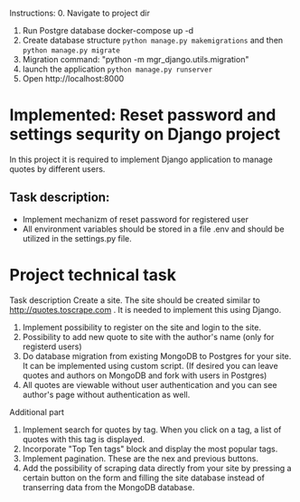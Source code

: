 Instructions: 0. Navigate to project dir

1. Run Postgre database docker-compose up -d
2. Create database structure `python manage.py makemigrations` and then `python manage.py migrate`
3. Migration command: "python -m mgr_django.utils.migration"
4. launch the application `python manage.py runserver`
5. Open http://localhost:8000

# Implemented: Reset password and settings sequrity on Django project

In this project it is required to implement Django application to manage quotes by different users.

## Task description:

- Implement mechanizm of reset password for registered user
- All environment variables should be stored in a file .env and should be utilized in the settings.py file.

# Project technical task

Task description
Create a site. The site should be created similar to http://quotes.toscrape.com .
It is needed to implement this using Django.

1. Implement possibility to register on the site and login to the site.
2. Possibility to add new quote to site with the author's name (only for registerd users)
3. Do database migration from existing MongoDB to Postgres for your site. It can be implemented using custom script. (If desired you can leave quotes and authors on MongoDB and fork with users in Postgres)
4. All quotes are viewable without user authentication and you can see author's page without authentication as well.

Additional part

1. Implement search for quotes by tag. When you click on a tag, a list of quotes with this tag is displayed.
2. Incorporate "Top Ten tags" block and display the most popular tags.
3. Implement pagination. These are the nex and previous buttons.
4. Add the possibility of scraping data directly from your site by pressing a certain button on the form and filling the site database instead of transerring data from the MongoDB database.
